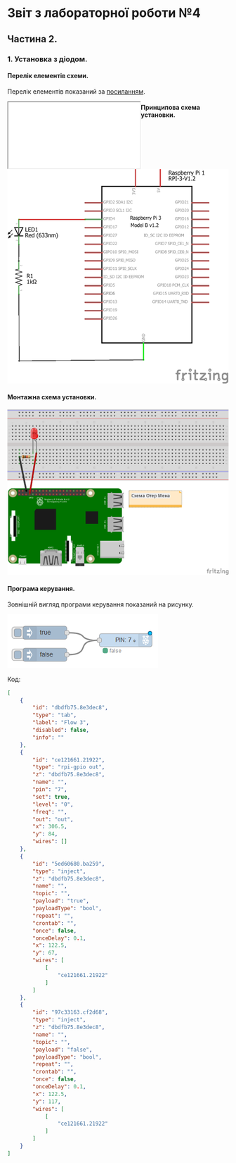 # Звіт з лабораторної роботи №4

## Частина 2.

### 1. Установка з діодом.

#### Перелік елементів схеми.

Перелік елементів показаний за [посиланням](Schemas/Diod_bom.html).

 <iframe src="Schemas/Diod_bom.html" align="left">
   Даний зміст відоражається тільки в редакторі MarkDown.
 </iframe>

#### Принципова схема установки.

![](Schemas/Diod_schem.png)

#### Монтажна схема установки.

![](Schemas/Diod_bb.png)

#### Програма керування.

Зовнішній вигляд програми керування показаний на рисунку.

![](Prog.png)

Код:

```json
[
    {
        "id": "dbdfb75.8e3dec8",
        "type": "tab",
        "label": "Flow 3",
        "disabled": false,
        "info": ""
    },
    {
        "id": "ce121661.21922",
        "type": "rpi-gpio out",
        "z": "dbdfb75.8e3dec8",
        "name": "",
        "pin": "7",
        "set": true,
        "level": "0",
        "freq": "",
        "out": "out",
        "x": 306.5,
        "y": 84,
        "wires": []
    },
    {
        "id": "5ed60680.ba259",
        "type": "inject",
        "z": "dbdfb75.8e3dec8",
        "name": "",
        "topic": "",
        "payload": "true",
        "payloadType": "bool",
        "repeat": "",
        "crontab": "",
        "once": false,
        "onceDelay": 0.1,
        "x": 122.5,
        "y": 67,
        "wires": [
            [
                "ce121661.21922"
            ]
        ]
    },
    {
        "id": "97c33163.cf2d68",
        "type": "inject",
        "z": "dbdfb75.8e3dec8",
        "name": "",
        "topic": "",
        "payload": "false",
        "payloadType": "bool",
        "repeat": "",
        "crontab": "",
        "once": false,
        "onceDelay": 0.1,
        "x": 122.5,
        "y": 117,
        "wires": [
            [
                "ce121661.21922"
            ]
        ]
    }
]
```

